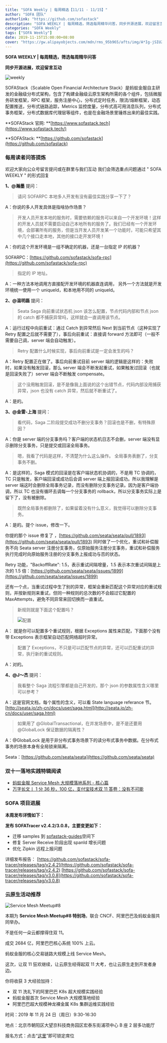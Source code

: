 ```yaml
---
title: "SOFA Weekly | 每周精选【11/11 - 11/15】"
author: "SOFA 团队"
authorlink: "https://github.com/sofastack"
description: "SOFA WEEKLY | 每周精选，筛选每周精华问答，同步开源进展，欢迎留言互动。"
categories: "SOFA Weekly"
tags: ["SOFA Weekly"]
date: 2019-11-15T15:00:00+08:00
cover: "https://gw.alipayobjects.com/mdn/rms_95b965/afts/img/A*Ig-jSIUZWx0AAAAAAAAAAAAAARQnAQ"
---
```


**SOFA WEEKLY | 每周精选，筛选每周精华问答**

**同步开源进展，欢迎留言互动**

![weekly](https://gw.alipayobjects.com/mdn/rms_95b965/afts/img/A*ARgKS6SuU7YAAAAAAAAAAAAAARQnAQ)

SOFAStack（Scalable Open Financial Architecture Stack）是蚂蚁金服自主研发的金融级分布式架构，包含了构建金融级云原生架构所需的各个组件，包括微服务研发框架，RPC 框架，服务注册中心，分布式定时任务，限流/熔断框架，动态配置推送，分布式链路追踪，Metrics 监控度量，分布式高可用消息队列，分布式事务框架，分布式数据库代理层等组件，也是在金融场景里锤炼出来的最佳实践。

**SOFAStack 官网: **[https://www.sofastack.tech](https://www.sofastack.tech/)

**SOFAStack: **[https://github.com/sofastack](https://github.com/sofastack)

### 每周读者问答提炼

欢迎大家向公众号留言提问或在群里与我们互动
我们会筛选重点问题通过 " SOFA WEEKLY " 的形式回复

**1、@瀚墨** 提问：

> 请问 SOFARPC 本地多人开发有没有最佳实践分享一下了？

A：你说的多人开发具体是指啥协作场景？

> 开发人员开发本地的服务时，需要依赖的服务可以来自一个开发环境！这样的开发人员就不需要启动自己本地所有的服务了。我们已经有一个开发环境，会部署所有的服务，但是当开发人员开发某一个功能时，可能只希望其中几个接口走本地，其他的接口走开发环境！

A：你的这个开发环境是一组不确定的机器，还是一台指定 IP 的机器？

SOFARPC：[https://github.com/sofastack/sofa-rpc](https://github.com/sofastack/sofa-rpc)

> 指定的 IP 地址。

A：一种方法本地调用方直接配开发环境的机器直连调用， 另外一个方法就是开发环境统一使用一个 uniqueId，和本地用不同的 uniqueId。

**2、@温明磊** 提问：

> Seata Saga 向前重试状态机 json 该怎么配置，节点代码内部和节点 json 的 catch 都不捕获异常吗，这样就会一直调用该节点。

A：运行过程中向前重试：通过 Catch 到异常然后 Next 到当前节点（这种实现了 Retry 配置之后就不需要了），事后向前重试：直接调 forward 方法即可（一般不需要自己调，server 端会自动触发）。

> Retry 配置什么时候实现，事后向前重试是一定会发生的吗？

A：Retry 配置正在做了。事后向前重试目前 server 端的逻辑是这样的：失败时，如果没有触发回滚，那么 server 端会不断发起重试，如果触发过回滚（也就是回滚失败了）server 端会不断触发 compensate。

> 这个没用触发回滚，是不是像我上面说的这个出错节点，代码内部没用捕获异常，json 也没有 catch 异常，然后就不断重试了。

A：是的。

**3、@金雷-上海** 提问：

> 看代码，Saga 二阶段提交成功不删分支事务？回滚也是不删，有特殊原因？

A：你是 server 端的分支事务吗？客户端的状态机日志不会删，server 端没有显示删除分支事务，只是提交或回滚全局事务。

> 嗯，我看了代码是这样，不清楚为什么这么操作。
全局事务表删了，分支事务不删。

A：是这样的，Saga 模式的回滚是在客户端状态机协调的，不是用 TC 协调的，TC 只是触发，客户端回滚或成功后会调 server 端上报回滚成功。所以我理解是 server 端这时会删除全局事务记录，而没有删除分支事务记录。因为是客户端协调，所以 TC 也没有循环去调每一个分支事务的 rollback，所以分支事务实际上是留下了，没有被删除。

> 既然全局事务都删除了，如果留着没有什么意义，我觉得可以删除分支事务。

A：是的。提个 issue，修改一下。

你提的那个 issue 修复了 ，[https://github.com/seata/seata/pull/1893](https://github.com/seata/seata/pull/1893) 同时做了一个优化，重试和补偿服务不向 Seata server 注册分支事务，仅原始服务注册分支事务，重试和补偿服务执行完成时向原始服务注册的分支事务上报成功与否的状态。

Retry 功能，"BackoffRate": 1.5，表示重试间隔增量，1.5 表示本次重试间隔是上次的 1.5 倍：[https://github.com/seata/seata/issues/1899](https://github.com/seata/seata/issues/1899)

还有一个点，当重试过程中生了别的异常，框架会重新匹配这个异常对应的重试规则，并按新规则来重试，但同一种规则的总次数的不会超过它配置的 MaxAttempts，避免不同异常来回切换而一直重试。

> 新规则就是下面这个配置吗？
>
> ![配置](https://cdn.nlark.com/yuque/0/2019/png/226702/1573814648046-242639d4-7213-4c5d-862a-5be0c91e9101.png)

A： 就是你可以配置多个重试规则，根据 Exceptions 属性来匹配，下面那个没有带 Exceptions 表示框架自动匹配网络超时异常。

> 配置了 Exceptions，不只是可以匹配节点的异常，还可以匹配重试的异常，执行新的重试规则。 

A：对的。

**4、@J～杰**   提问： 

> 我看整个 Saga 流程引擎都是自己开发的，那个 json 的参数属性含义哪里可以参考？

A：这是官网文档，每个属性的含义，可以看 State language referance 节。
[http://seata.io/zh-cn/docs/user/saga.html](http://seata.io/zh-cn/docs/user/saga.html)

> 如果用了 @GlobalTransactional，在并发场景中，是不是还要用 @GlobalLock 保证数据的隔离性？

A：@GlobalLock 是用于非分布式事务场景下的读分布式事务中数据。在分布式事务的场景本身有全局锁来隔离。

Seata：[https://github.com/seata/seata](https://github.com/seata/seata)

### 双十一落地实践特辑阅读

- [蚂蚁金服 Service Mesh 大规模落地系列 - 核心篇](/blog/service-mesh-practice-in-production-at-ant-financial-part1-core/)
- [万字长文丨 1 分 36 秒，100 亿，支付宝技术双 11 答卷：没有不可能](https://mp.weixin.qq.com/s?__biz=MzUzMzU5Mjc1Nw==&mid=2247485556&idx=1&sn=7eb759d359ded477aee58ed287b5bf98&chksm=faa0e7aecdd76eb891bed7c82e91849a3b7560108147ebd7aab2dfed0e0cad2e6d874a5ada2e&scene=21)

### SOFA 项目进展

**本周发布详情如下：**

**发布 SOFATracer v2.4.2/3.0.8，主要变更如下：**

- 迁移 samples 到 [sofastack-guides](https://github.com/sofastack-guides)空间下
- 修复 Server Receive 阶段出现 spanId 增长问题
- 优化 Zipkin 远程上报问题

详细发布报告：
[https://github.com/sofastack/sofa-tracer/releases/tag/v2.4.2](https://github.com/sofastack/sofa-tracer/releases/tag/v2.4.2)
[https://github.com/sofastack/sofa-tracer/releases/tag/v3.0.8](https://github.com/sofastack/sofa-tracer/releases/tag/v3.0.8)

### 云原生活动推荐  

![Service Mesh Meetup#8](https://cdn.nlark.com/yuque/0/2019/png/226702/1573814844098-ad9746c9-a153-4c8b-94e6-cd8a3300ebb0.png)

本期为 **Service Mesh Meetup#8 特别场**，联合 CNCF、阿里巴巴及蚂蚁金服共同举办。

不是任何一朵云都撑得住双 11。

成交 2684 亿，阿里巴巴核心系统 100% 上云。

蚂蚁金服的核心交易链路大规模上线 Service Mesh。

这次，让双 11 狂欢继续，让云原生经得起双 11 大考，也让云原生走到开发者身边。

你将收获 3 大经验加持：

- 双 11 洗礼下的阿里巴巴 K8s 超大规模实践经验
- 蚂蚁金服首次 Service Mesh 大规模落地经验
- 阿里巴巴超大规模神龙裸金属 K8s 集群运维实践经验

时间：2019 年 11 月 24 日（周日）9:30-16:30

地点：北京市朝阳区大望京科技商务园区宏泰东街浦项中心 B 座 2 层多功能厅

报名方式：点击“[这里](https://tech.antfin.com/community/activities/985)”即可锁定席位